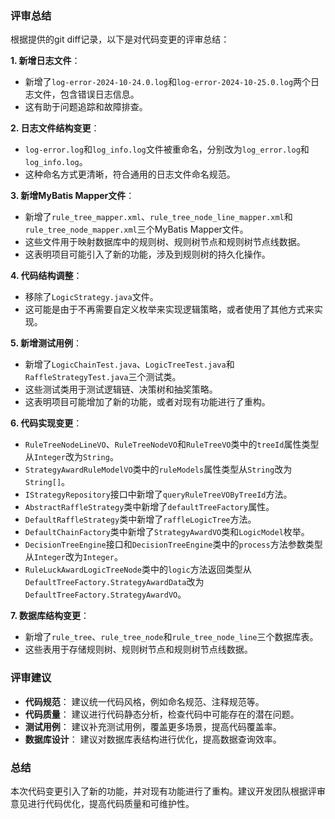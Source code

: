 ### 评审总结

根据提供的git diff记录，以下是对代码变更的评审总结：

**1. 新增日志文件**：

*   新增了`log-error-2024-10-24.0.log`和`log-error-2024-10-25.0.log`两个日志文件，包含错误日志信息。
*   这有助于问题追踪和故障排查。

**2. 日志文件结构变更**：

*   `log-error.log`和`log_info.log`文件被重命名，分别改为`log_error.log`和`log_info.log`。
*   这种命名方式更清晰，符合通用的日志文件命名规范。

**3. 新增MyBatis Mapper文件**：

*   新增了`rule_tree_mapper.xml`、`rule_tree_node_line_mapper.xml`和`rule_tree_node_mapper.xml`三个MyBatis Mapper文件。
*   这些文件用于映射数据库中的规则树、规则树节点和规则树节点线数据。
*   这表明项目可能引入了新的功能，涉及到规则树的持久化操作。

**4. 代码结构调整**：

*   移除了`LogicStrategy.java`文件。
*   这可能是由于不再需要自定义枚举来实现逻辑策略，或者使用了其他方式来实现。

**5. 新增测试用例**：

*   新增了`LogicChainTest.java`、`LogicTreeTest.java`和`RaffleStrategyTest.java`三个测试类。
*   这些测试类用于测试逻辑链、决策树和抽奖策略。
*   这表明项目可能增加了新的功能，或者对现有功能进行了重构。

**6. 代码实现变更**：

*   `RuleTreeNodeLineVO`、`RuleTreeNodeVO`和`RuleTreeVO`类中的`treeId`属性类型从`Integer`改为`String`。
*   `StrategyAwardRuleModelVO`类中的`ruleModels`属性类型从`String`改为`String[]`。
*   `IStrategyRepository`接口中新增了`queryRuleTreeVOByTreeId`方法。
*   `AbstractRaffleStrategy`类中新增了`defaultTreeFactory`属性。
*   `DefaultRaffleStrategy`类中新增了`raffleLogicTree`方法。
*   `DefaultChainFactory`类中新增了`StrategyAwardVO`类和`LogicModel`枚举。
*   `DecisionTreeEngine`接口和`DecisionTreeEngine`类中的`process`方法参数类型从`Integer`改为`Integer`。
*   `RuleLuckAwardLogicTreeNode`类中的`logic`方法返回类型从`DefaultTreeFactory.StrategyAwardData`改为`DefaultTreeFactory.StrategyAwardVO`。

**7. 数据库结构变更**：

*   新增了`rule_tree`、`rule_tree_node`和`rule_tree_node_line`三个数据库表。
*   这些表用于存储规则树、规则树节点和规则树节点线数据。

### 评审建议

*   **代码规范**： 建议统一代码风格，例如命名规范、注释规范等。
*   **代码质量**： 建议进行代码静态分析，检查代码中可能存在的潜在问题。
*   **测试用例**： 建议补充测试用例，覆盖更多场景，提高代码覆盖率。
*   **数据库设计**： 建议对数据库表结构进行优化，提高数据查询效率。

### 总结

本次代码变更引入了新的功能，并对现有功能进行了重构。建议开发团队根据评审意见进行代码优化，提高代码质量和可维护性。